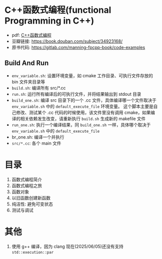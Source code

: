 # C++函数式编程(functional Programming in C++)
- pdf: [C++函数式编程](https://github.com/xuexcy/public_attachments/blob/main/books/C%2B%2B%E5%87%BD%E6%95%B0%E5%BC%8F%E7%BC%96%E7%A8%8B%20(%5B%E5%A1%9E%E5%B0%94%E7%BB%B4%E4%BA%9A%5D%E4%BC%8A%E5%87%A1%C2%B7%E5%BA%93%E5%A5%87)%20(Z-Library).pdf)
- 豆瓣链接: https://book.douban.com/subject/34923168/
- 原书代码: https://gitlab.com/manning-fpcpp-book/code-examples

## Build And Run
- `env_variable.sh`: 设置环境变量，如 cmake 工作目录、可执行文件存放的 bin 文件夹目录等
- `build.sh`: 编译所有 src/*.cc
- `run.sh`: 运行所有编译后的可执行文件，并将结果输出到 stdout 目录
- `build_one.sh`: 编译 src 目录下的一个 .cc 文件，具体编译哪一个文件取决于 `env_variable.sh` 中的 `default_execute_file` 环境变量。 这个脚本主要是自己修改、测试某个 .cc 代码的时候使用，该文件里没有调用 cmake，如果编译的相关依赖发生改变，请重新执行 `build.sh` 生成新的 makefile 文件
- `run_one.sh`: 执行一个编译结果，同 `build_one.sh` 一样，具体哪个取决于 `env_variable.sh` 中的 `default_execute_file`
- br_one.sh: 编译一个并执行
- `src/*.cc`: 各个 main 文件

# 目录
1. 函数式编程简介
2. 函数式编程之旅
3. 函数对象
4. 以旧函数创建新函数
5. 纯洁性: 避免可变状态
13. 测试与调试

# 其他
1. 使用 g++ 编译，因为 clang 现在(2025/06/05)还没有支持 `std::execution::par`

